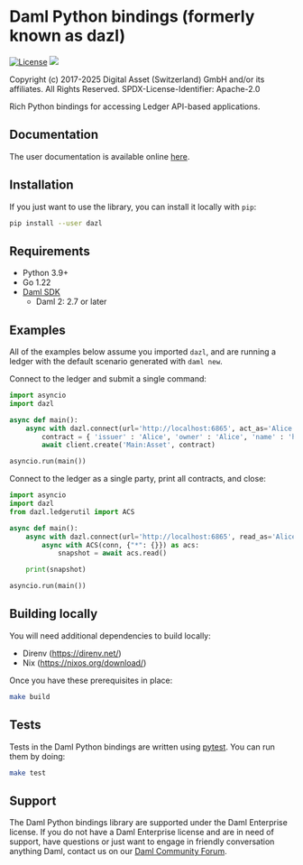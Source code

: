 Daml Python bindings (formerly known as dazl)
=============================================

[![License](https://img.shields.io/badge/License-Apache%202.0-blue.svg)](https://github.com/digital-asset/dazl-client/blob/main/LICENSE)
<a href="https://circleci.com/gh/digital-asset/dazl-client">
<img src="https://circleci.com/gh/digital-asset/dazl-client.svg?style=svg">
</a>

Copyright (c) 2017-2025 Digital Asset (Switzerland) GmbH and/or its affiliates. All Rights Reserved.
SPDX-License-Identifier: Apache-2.0


Rich Python bindings for accessing Ledger API-based applications.

Documentation
-------------
The user documentation is available online [here](https://digital-asset.github.io/dazl-client).

Installation
------------
If you just want to use the library, you can install it locally with `pip`:
```sh
pip install --user dazl
```

Requirements
------------
* Python 3.9+
* Go 1.22
* [Daml SDK](https://www.daml.com)
    * Daml 2: 2.7 or later

Examples
--------

All of the examples below assume you imported `dazl`, and are running a ledger with the default scenario generated with `daml new`.

Connect to the ledger and submit a single command:

```py
import asyncio
import dazl

async def main():
    async with dazl.connect(url='http://localhost:6865', act_as='Alice') as client:
        contract = { 'issuer' : 'Alice', 'owner' : 'Alice', 'name' : 'hello world!' }
        await client.create('Main:Asset', contract)

asyncio.run(main())
```

Connect to the ledger as a single party, print all contracts, and close:

```py
import asyncio
import dazl
from dazl.ledgerutil import ACS

async def main():
    async with dazl.connect(url='http://localhost:6865', read_as='Alice') as conn:
        async with ACS(conn, {"*": {}}) as acs:
            snapshot = await acs.read()

    print(snapshot)

asyncio.run(main())
```

Building locally
----------------

You will need additional dependencies to build locally:

* Direnv (https://direnv.net/)
* Nix (https://nixos.org/download/)

Once you have these prerequisites in place:

```sh
make build
```

Tests
-----

Tests in the Daml Python bindings are written using [pytest](https://docs.pytest.org/en/latest/). You can run them by doing:

```sh
make test
```

Support
-------

The Daml Python bindings library are supported under the Daml Enterprise license. If you do not have a Daml Enterprise license and are in need of support, have questions or just want to engage in friendly conversation anything Daml, contact us on our [Daml Community Forum](https://discuss.daml.com).
